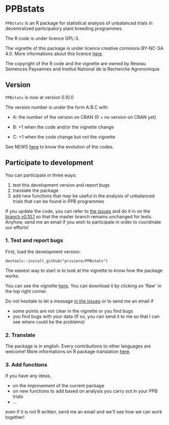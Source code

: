# PPBstats

`PPBstats` is an R package for statistical analysis of unbalanced trials in decentralized participatory plant breeding programmes.

The R code is under licence GPL-3.

The vignette of this package is under licence creative commons BY-NC-SA 4.0. 
More informations about this licence [here](http://creativecommons.org/licenses/by-nc-sa/4.0/).

The copyright of the R code and the vignette are owned by Réseau Semences Paysannes and Institut National de la Recherche Agronomique

## Version
`PPBstats` is now at version 0.10.0

The version number is under the form A.B.C with

* A: the number of the version on CRAN (0 = no version on CRAN yet)

* B: +1 when the code and/or the vignette change

* C: +1 when the code change but not the vignette

See NEWS [here](https://github.com/priviere/PPBstats/blob/master/NEWS) to know the evolution of the codes.

## Participate to development

You can participate in three ways:

1. test this development version and report bugs
2. translate the package
3. add new functions that may be useful in the analysis of unbalanced trials that can be found in PPB programmes

If you update the code, you can refer to 
[the issues](https://github.com/priviere/shinemas2R/issues)
and do it in on the [branch v0.10.1](https://github.com/priviere/PPBstats/tree/v0.10.1)
so that the master branch remains unchanged for tests.
Anyhow, send me an email if you wish to participate in order to coordinate our efforts!


### 1. Test and report bugs

First, load the development version:

  `
  devtools::install_github("priviere/PPBstats")
  `

The easiest way to start is to look at the vignette to know how the package works.

You can see the vignette [here](https://github.com/priviere/PPBstats/blob/master/vignettes/PPBstats.pdf). You can download it by clicking on 'Raw' in the top right corner.

Do not hesitate to let a message [in the issues](https://github.com/priviere/PPBstats/issues) or to send me an email if

- some points are not clear in the vignette or you find bugs
- you find bugs with your data (If so, you can send it to me so that I can see where could be the problems)

### 2. Translate

The package is in english. 
Every contributions to other languages are welcome!
More informations on R package translation [here](http://developer.r-project.org/Translations30.html).


### 3. Add functions

If you have any ideas, 

- on the improvement of the current package
- on new functions to add based on analysis you carry out in your PPB trials
- ...

even if it is not R written, send me an email and we'll see how we can work together!


